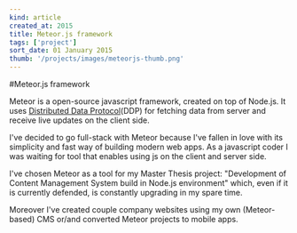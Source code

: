 ```yaml
---
kind: article
created_at: 2015
title: Meteor.js framework
tags: ['project']
sort_date: 01 January 2015
thumb: '/projects/images/meteorjs-thumb.png'
---
```


#Meteor.js framework

Meteor is a open-source javascript framework, created on top of Node.js. It uses [Distributed Data Protocol](https://www.meteor.com/blog/2012/03/21/introducing-ddp)(DDP) for fetching data from server and receive live updates on the client side. 

I've decided to go full-stack with Meteor because I've fallen in love with its simplicity and fast way of building modern web apps. As a javascript coder I was waiting for tool that enables using js on the client and server side. 

I've chosen Meteor as a tool for my Master Thesis project: "Development of Content Management System build in Node.js environment" which, even if it is currently defended, is constantly upgrading in my spare time. 

Moreover I've created couple company websites using my own (Meteor-based) CMS or/and converted Meteor projects to mobile apps. 